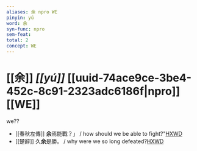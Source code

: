 ```yaml
---
aliases: 余 npro WE
pinyin: yú
word: 余
syn-func: npro
sem-feat: 
total: 2
concept: WE 
---
```

# [[余]] *[[yú]]*  [[uuid-74ace9ce-3be4-452c-8c91-2323adc6186f|npro]] [[WE]]
we??
 - [[春秋左傳]] **余**焉能戰？」 / how should we be able to fight?"[HXWD](https://hxwd.org/textview.html?location=KR1e0001_tls_004-33a.10)
 - [[楚辭]] 久**余**是勝。 / why were we so long defeated?[HXWD](https://hxwd.org/textview.html?location=KR4a0001_tls_003-7a.13)